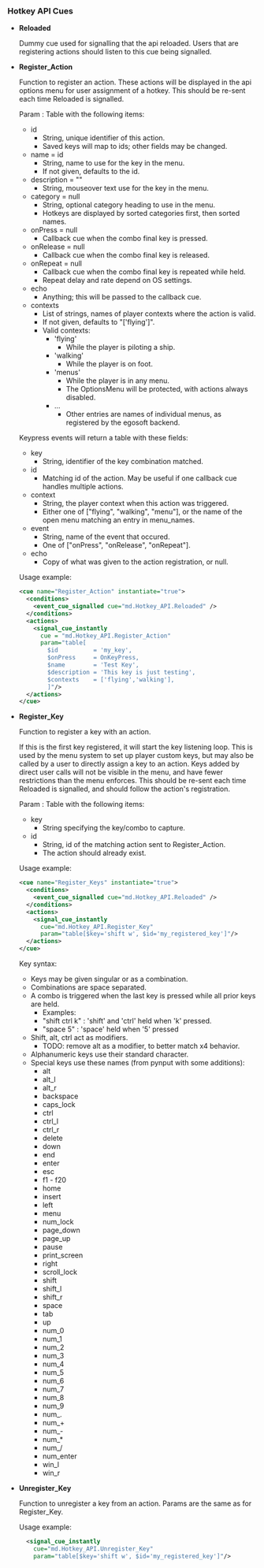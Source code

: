 
### Hotkey API Cues

* **Reloaded**
  
  Dummy cue used for signalling that the api reloaded. Users that are registering actions should listen to this cue being signalled.
    
* **Register_Action**
  
  Function to register an action. These actions will be displayed in the api options menu for user assignment of a hotkey. This should be re-sent each time Reloaded is signalled.
      
  Param : Table with the following items:
  * id
    - String, unique identifier of this action.
    - Saved keys will map to ids; other fields may be changed.
  * name = id
    - String, name to use for the key in the menu.
    - If not given, defaults to the id.
  * description = ""
    - String, mouseover text use for the key in the menu.
  * category = null
    - String, optional category heading to use in the menu.
    - Hotkeys are displayed by sorted categories first, then sorted names.
  * onPress = null
    - Callback cue when the combo final key is pressed.
  * onRelease = null
    - Callback cue when the combo final key is released.
  * onRepeat = null
    - Callback cue when the combo final key is repeated while held.
    - Repeat delay and rate depend on OS settings.
  * echo
    - Anything; this will be passed to the callback cue.
  * contexts
    - List of strings, names of player contexts where the action is valid.
    - If not given, defaults to "['flying']".
    - Valid contexts:
      * 'flying'
        - While the player is piloting a ship.
      * 'walking'
        - While the player is on foot.
      * 'menus'
        - While the player is in any menu.
        - The OptionsMenu will be protected, with actions always disabled.
      * ...
        - Other entries are names of individual menus, as registered by the egosoft backend.
                  
  Keypress events will return a table with these fields:
  * key
    - String, identifier of the key combination matched.
  * id
    - Matching id of the action. May be useful if one callback cue handles multiple actions.
  * context
    - String, the player context when this action was triggered.
    - Either one of ["flying", "walking", "menu"], or the name of the open menu matching an entry in menu_names.
  * event
    - String, name of the event that occured.
    - One of ["onPress", "onRelease", "onRepeat"].
  * echo
    - Copy of what was given to the action registration, or null.
      
  Usage example:
    ```xml
    <cue name="Register_Action" instantiate="true">
      <conditions>
        <event_cue_signalled cue="md.Hotkey_API.Reloaded" />
      </conditions>
      <actions>
        <signal_cue_instantly 
          cue = "md.Hotkey_API.Register_Action" 
          param="table[
            $id          = 'my_key',
            $onPress     = OnKeyPress,
            $name        = 'Test Key',
            $description = 'This key is just testing',
            $contexts    = ['flying','walking'],
            ]"/>
      </actions>
    </cue>
    ```
    
* **Register_Key**
  
    
  Function to register a key with an action.
      
  If this is the first key registered, it will start the key listening loop. This is used by the menu system to set up player custom keys, but may also be called by a user to directly assign a key to an action. Keys added by direct user calls will not be visible in the menu, and have fewer restrictions than the menu enforces. This should be re-sent each time Reloaded is signalled, and should follow the action's registration.
      
  Param  : Table with the following items:
  * key
    - String specifying the key/combo to capture.
  * id
    - String, id of the matching action sent to Register_Action.
    - The action should already exist.
        
  Usage example:
    ```xml
    <cue name="Register_Keys" instantiate="true">
      <conditions>
        <event_cue_signalled cue="md.Hotkey_API.Reloaded" />
      </conditions>
      <actions>
        <signal_cue_instantly 
          cue="md.Hotkey_API.Register_Key" 
          param="table[$key='shift w', $id='my_registered_key']"/>
      </actions>
    </cue>
    ```
      
  Key syntax:
  - Keys may be given singular or as a combination.
  - Combinations are space separated.
  - A combo is triggered when the last key is pressed while all prior keys are held.
    - Examples:
    - "shift ctrl k" : 'shift' and 'ctrl' held when 'k' pressed.
    - "space 5" : 'space' held when '5' pressed
  - Shift, alt, ctrl act as modifiers.
    - TODO: remove alt as a modifier, to better match x4 behavior.
  - Alphanumeric keys use their standard character.
  - Special keys use these names (from pynput with some additions):
    - alt
    - alt_l
    - alt_r
    - backspace
    - caps_lock
    - ctrl
    - ctrl_l
    - ctrl_r
    - delete
    - down
    - end
    - enter
    - esc
    - f1 - f20
    - home
    - insert
    - left
    - menu
    - num_lock
    - page_down
    - page_up
    - pause
    - print_screen
    - right
    - scroll_lock
    - shift
    - shift_l
    - shift_r
    - space
    - tab
    - up
    - num_0
    - num_1
    - num_2
    - num_3
    - num_4
    - num_5
    - num_6
    - num_7
    - num_8
    - num_9
    - num_.
    - num_+
    - num_-
    - num_*
    - num_/
    - num_enter
    - win_l
    - win_r
  
    
* **Unregister_Key**
    
  Function to unregister a key from an action. Params are the same as for Register_Key.
          
  Usage example:
    ```xml
      <signal_cue_instantly 
        cue="md.Hotkey_API.Unregister_Key" 
        param="table[$key='shift w', $id='my_registered_key']"/>
    ```
    